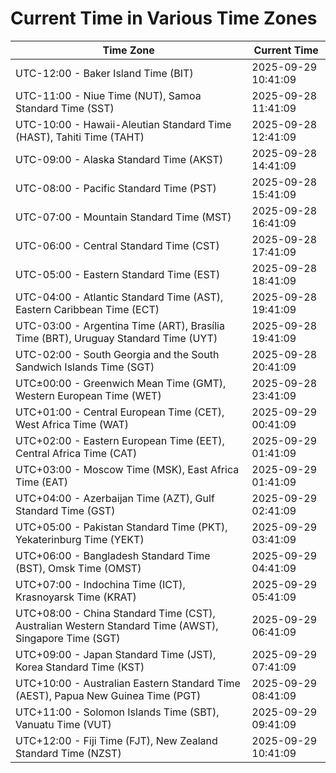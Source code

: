 # Current Time in Various Time Zones

| Time Zone | Current Time |
|-----------|--------------|
| UTC-12:00 - Baker Island Time (BIT) | 2025-09-29 10:41:09 |
| UTC-11:00 - Niue Time (NUT), Samoa Standard Time (SST) | 2025-09-28 11:41:09 |
| UTC-10:00 - Hawaii-Aleutian Standard Time (HAST), Tahiti Time (TAHT) | 2025-09-28 12:41:09 |
| UTC-09:00 - Alaska Standard Time (AKST) | 2025-09-28 14:41:09 |
| UTC-08:00 - Pacific Standard Time (PST) | 2025-09-28 15:41:09 |
| UTC-07:00 - Mountain Standard Time (MST) | 2025-09-28 16:41:09 |
| UTC-06:00 - Central Standard Time (CST) | 2025-09-28 17:41:09 |
| UTC-05:00 - Eastern Standard Time (EST) | 2025-09-28 18:41:09 |
| UTC-04:00 - Atlantic Standard Time (AST), Eastern Caribbean Time (ECT) | 2025-09-28 19:41:09 |
| UTC-03:00 - Argentina Time (ART), Brasília Time (BRT), Uruguay Standard Time (UYT) | 2025-09-28 19:41:09 |
| UTC-02:00 - South Georgia and the South Sandwich Islands Time (SGT) | 2025-09-28 20:41:09 |
| UTC±00:00 - Greenwich Mean Time (GMT), Western European Time (WET) | 2025-09-28 23:41:09 |
| UTC+01:00 - Central European Time (CET), West Africa Time (WAT) | 2025-09-29 00:41:09 |
| UTC+02:00 - Eastern European Time (EET), Central Africa Time (CAT) | 2025-09-29 01:41:09 |
| UTC+03:00 - Moscow Time (MSK), East Africa Time (EAT) | 2025-09-29 01:41:09 |
| UTC+04:00 - Azerbaijan Time (AZT), Gulf Standard Time (GST) | 2025-09-29 02:41:09 |
| UTC+05:00 - Pakistan Standard Time (PKT), Yekaterinburg Time (YEKT) | 2025-09-29 03:41:09 |
| UTC+06:00 - Bangladesh Standard Time (BST), Omsk Time (OMST) | 2025-09-29 04:41:09 |
| UTC+07:00 - Indochina Time (ICT), Krasnoyarsk Time (KRAT) | 2025-09-29 05:41:09 |
| UTC+08:00 - China Standard Time (CST), Australian Western Standard Time (AWST), Singapore Time (SGT) | 2025-09-29 06:41:09 |
| UTC+09:00 - Japan Standard Time (JST), Korea Standard Time (KST) | 2025-09-29 07:41:09 |
| UTC+10:00 - Australian Eastern Standard Time (AEST), Papua New Guinea Time (PGT) | 2025-09-29 08:41:09 |
| UTC+11:00 - Solomon Islands Time (SBT), Vanuatu Time (VUT) | 2025-09-29 09:41:09 |
| UTC+12:00 - Fiji Time (FJT), New Zealand Standard Time (NZST) | 2025-09-29 10:41:09 |
